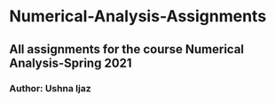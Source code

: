 # Numerical-Analysis-Assignments
## All assignments for the course Numerical Analysis-Spring 2021 
### Author: Ushna Ijaz
